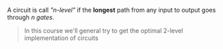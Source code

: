 A circuit is call *"n-level"* if the **longest** path from any input to output goes through *n gates*.

> In this course we'll general try to get the optimal 2-level implementation of circuits

